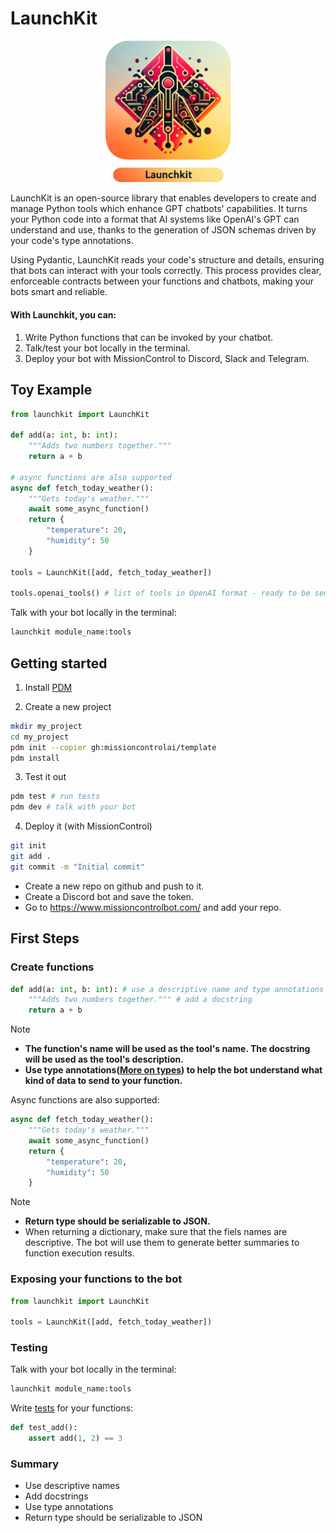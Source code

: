 # LaunchKit

<p align="center">
  <img src="./docs/images/launchkit_logo_512px.webp" alt="drawing" width="200"/>
</p>

LaunchKit is an open-source library that enables developers to create and manage Python tools which enhance GPT chatbots' capabilities. It turns your Python code into a format that AI systems like OpenAI's GPT can understand and use, thanks to the generation of JSON schemas driven by your code's type annotations.

Using Pydantic, LaunchKit reads your code's structure and details, ensuring that bots can interact with your tools correctly. This process provides clear, enforceable contracts between your functions and chatbots, making your bots smart and reliable.

#### With Launchkit, you can:

1. Write Python functions that can be invoked by your chatbot.
2. Talk/test your bot locally in the terminal.
3. Deploy your bot with MissionControl to Discord, Slack and Telegram.

## Toy Example

```python
from launchkit import LaunchKit

def add(a: int, b: int):
    """Adds two numbers together."""
    return a + b

# async functions are also supported
async def fetch_today_weather():
    """Gets today's weather."""
    await some_async_function()
    return {
        "temperature": 20,
        "humidity": 50
    }

tools = LaunchKit([add, fetch_today_weather])

tools.openai_tools() # list of tools in OpenAI format - ready to be sent to the API.
```

Talk with your bot locally in the terminal:

```bash
launchkit module_name:tools
```

## Getting started

1. Install [PDM](https://pdm-project.org/latest/#installation)

2. Create a new project

```bash
mkdir my_project
cd my_project
pdm init --copier gh:missioncontrolai/template
pdm install
```

3. Test it out

```bash
pdm test # run tests
pdm dev # talk with your bot
```

4. Deploy it (with MissionControl)

```bash
git init
git add .
git commit -m "Initial commit"
```

- Create a new repo on github and push to it.
- Create a Discord bot and save the token.
- Go to https://www.missioncontrolbot.com/ and add your repo.

## First Steps

### Create functions

```python
def add(a: int, b: int): # use a descriptive name and type annotations
    """Adds two numbers together.""" # add a docstring
    return a + b
```

> [!NOTE]
>
> - **The function's name will be used as the tool's name. The docstring will be used as the tool's description.**
> - **Use type annotations([More on types](https://fastapi.tiangolo.com/python-types/)) to help the bot understand what kind of data to send to your function.**

Async functions are also supported:

```python
async def fetch_today_weather():
    """Gets today's weather."""
    await some_async_function()
    return {
        "temperature": 20,
        "humidity": 50
    }
```

> [!NOTE]
>
> - **Return type should be serializable to JSON.**
> - When returning a dictionary, make sure that the fiels names are descriptive. The bot will use them to generate better summaries to function execution results.

### Exposing your functions to the bot

```python
from launchkit import LaunchKit

tools = LaunchKit([add, fetch_today_weather])
```

### Testing

Talk with your bot locally in the terminal:

```bash
launchkit module_name:tools
```

Write [tests](https://docs.pytest.org/) for your functions:

```python
def test_add():
    assert add(1, 2) == 3
```

### Summary

- Use descriptive names
- Add docstrings
- Use type annotations
- Return type should be serializable to JSON
